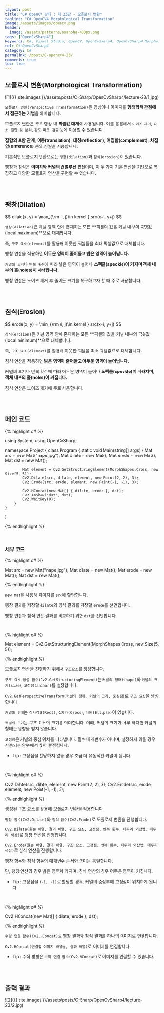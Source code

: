 ```yaml
---
layout: post
title: "C# OpenCV 강좌 : 제 23강 - 모폴로지 변환"
tagline: "C# OpenCV4 Morphological Transformation"
image: /assets/images/opencv.png
header:
  image: /assets/patterns/asanoha-400px.png
tags: ["OpenCvSharp4"]
keywords: C#, Visual Studio, OpenCV, OpenCvSharp4, OpenCvSharp4 Morphological Transformation, OpenCvSharp4 Dilate, OpenCvSharp4 Erode, OpenCvSharp4 HConcat, OpenCvSharp4 VConcat
ref: C#-OpenCvSharp4
category: C#
permalink: /posts/C-opencv4-23/
comments: true
toc: true
---
```


## 모폴로지 변환(Morphological Transformation)

![1]({{ site.images }}/assets/posts/C-Sharp/OpenCvSharp4/lecture-23/1.jpg)

`모폴로지 변환(Perspective Transformation)`은 영상이나 이미지를 **형태학적 관점에서 접근하는 기법**을 의미합니다.

모폴로지 변환은 주로 영상 내 **픽셀값 대체**에 사용됩니다. 이를 응용해서 `노이즈 제거`, `요소 결합 및 분리`, `강도 피크 검출` 등에 이용할 수 있습니다. 

**집합의 포함 관계**, **이동(translation)**, **대칭(reflection)**, **여집합(complement)**, **차집합(difference)** 등의 성질을 사용합니다.

기본적인 모폴로지 변환으로는 `팽창(dilation)`과 `침식(erosion)`이 있습니다.

팽창과 침식은 **이미지와 커널의 컨벌루션 연산**이며, 이 두 가지 기본 연산을 기반으로 복잡하고 다양한 모폴로지 연산을 구현할 수 있습니다. 

<br>
<br>

## 팽창(Dilation)

<div class="mathjax_box">$$ dilate(x, y) = \max_{\rm (i, j)\in kernel } src(x+i, y+j) $$</div>

`팽창(dilation)`은 커널 영역 안에 존재하는 모든 **픽셀의 값을 커널 내부의 극댓값(local maximum)**으로 대체합니다.

즉, `구조 요소(element)`를 활용해 이웃한 픽셀들을 최대 픽셀값으로 대체합니다.

팽창 연산을 적용하면 **어두운 영역이 줄어들고 밝은 영역이 늘어납니다.**

`커널의 크기`나 `반복 횟수`에 따라 밝은 영역이 늘어나 **스펙클(speckle)이 커지며 객체 내부의 홀(holes)이 사라집니다.**

팽창 연산은 노이즈 제거 후 줄어든 크기를 복구하고자 할 때 주로 사용합니다.

<br>
<br>

## 침식(Erosion)

<div class="mathjax_box">$$ erode(x, y) = \min_{\rm (i, j)\in kernel } src(x+i, y+j) $$</div>

`침식(erosion)`은 커널 영역 안에 존재하는 모든 **픽셀의 값을 커널 내부의 극솟값(local minimum)**으로 대체합니다.

즉, `구조 요소(element)`를 활용해 이웃한 픽셀을 최소 픽셀값으로 대체합니다.

침식 연산을 적용하면 **밝은 영역이 줄어들고 어두운 영역이 늘어납니다.**

커널의 크기나 반복 횟수에 따라 어두운 영역이 늘어나 **스펙클(speckle)이 사라지며, 객체 내부의 홀(holes)이 커집니다.**

침식 연산은 노이즈 제거에 주로 사용합니다.

<br>
<br>

## 메인 코드

{% highlight c# %}

using System; 
using OpenCvSharp;

namespace Project
{
    class Program
    {
        static void Main(string[] args)
        {
            Mat src = new Mat("nape.jpg");
            Mat dilate = new Mat();
            Mat erode = new Mat();
            Mat dst = new Mat();

            Mat element = Cv2.GetStructuringElement(MorphShapes.Cross, new Size(5, 5));
            Cv2.Dilate(src, dilate, element, new Point(2, 2), 3);
            Cv2.Erode(src, erode, element, new Point(-1, -1), 3);

            Cv2.HConcat(new Mat[] { dilate, erode }, dst);
            Cv2.ImShow("dst", dst);
            Cv2.WaitKey(0);
        }   
    }
}

{% endhighlight %}

<br>

### 세부 코드

{% highlight c# %}

Mat src = new Mat("nape.jpg");
Mat dilate = new Mat();
Mat erode = new Mat();
Mat dst = new Mat();

{% endhighlight %}

`new Mat`을 사용해 이미지를 `src`에 할당합니다.

팽창 결과를 저장할 `dilate`와 침식 결과를 저장할 `erode`를 선언합니다.

팽창 연산과 침식 연산 결과를 비교하기 위한 `dst`를 선언합니다.

<br>

{% highlight c# %}

Mat element = Cv2.GetStructuringElement(MorphShapes.Cross, new Size(5, 5));

{% endhighlight %}

모폴로지 연산을 진행하기 위해서 `구조요소`를 생성합니다.

`구조 요소 생성 함수(Cv2.GetStructuringElement)`는 `커널의 형태(shape)`와 `커널의 크기(size)`, `고정점(anchor)`를 설정합니다.

`Cv2.GetPerspectiveTransform(커널의 형태, 커널의 크기, 중심점)`로 `구조 요소`을 생성합니다.

`커널의 형태`는 `직사각형(Rect)`, `십자가(Cross)`, `타원(Ellipse)`이 있습니다.

`커널의 크기`는 구조 요소의 크기를 의미합니다. 이때, 커널의 크기가 너무 작다면 커널의 형태는 영향을 받지 않습니다.

`고정점`은 커널의 중심 위치를 나타냅니다. 필수 매개변수가 아니며, 설정하지 않을 경우 사용되는 함수에서 값이 결정됩니다.

- Tip : 고정점을 할당하지 않을 경우 조금 더 유동적인 커널이 됩니다.

<br>

{% highlight c# %}

Cv2.Dilate(src, dilate, element, new Point(2, 2), 3);
Cv2.Erode(src, erode, element, new Point(-1, -1), 3);

{% endhighlight %}

생성된 구조 요소를 활용해 모폴로지 변환을 적용합니다.

`팽창 함수(Cv2.Dilate)`와 `침식 함수(Cv2.Erode)`로 모폴로지 변환을 진행합니다.

`Cv2.Dilate(원본 배열, 결과 배열, 구조 요소, 고정점, 반복 횟수, 테두리 외삽법, 테두리 색상)`로 팽창 연산을 진행합니다.

`Cv2.Erode(원본 배열, 결과 배열, 구조 요소, 고정점, 반복 횟수, 테두리 외삽법, 테두리 색상)`로 침식 연산을 진행합니다.

팽창 함수와 침식 함수의 매개변수 순서와 의미는 동일합니다.

단, 팽창 연산의 경우 밝은 영역이 커지며, 침식 연산의 경우 어두운 영역이 커집니다.

- Tip : 고정점을 `(-1, -1)`로 할당할 경우, 커널의 중심부에 고정점이 위치하게 됩니다.

<br>

{% highlight c# %}

Cv2.HConcat(new Mat[] { dilate, erode }, dst);

{% endhighlight %}

`수평 연결 함수(Cv2.HConcat)`로 팽창 결과와 침식 결과를 하나의 이미지로 연결합니다.

`Cv2.HConcat(연결할 이미지 배열들, 결과 배열)`로 이미지를 연결합니다.

- Tip : 수직 방향은 `수직 연결 함수(Cv2.VConcat)`로 이미지를 연결할 수 있습니다.

<br>
<br>

## 출력 결과

![2]({{ site.images }}/assets/posts/C-Sharp/OpenCvSharp4/lecture-23/2.jpg)
